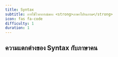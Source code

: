 ```yaml
---
title: Syntax
subtitle: การใช้ไวยากรณ์ของ <strong>ภาษาโปรแกรม</strong>
icon: fas fa-code
difficulty: 1
duration: 1
---
```


## ความแตกต่างของ Syntax กับภาษาคน
